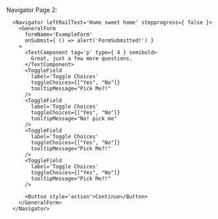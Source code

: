 Navigator Page 2:


      <Navigator leftRailText='Home sweet home' stepprogress={ false }>
        <GeneralForm
          formName='ExampleForm'
          onSubmit={ () => alert('FormSubmitted!') }
        >
          <TextComponent tag='p' type={ 4 } semibold>
            Great, just a few more questions.
          </TextComponent>
          <ToggleField
            label='Toggle Choices'
            toggleChoices={["Yes", "No"]}
            tooltipMessage="Pick Me?!"
          />
          <ToggleField
            label='Toggle Choices'
            toggleChoices={["Yes", "No"]}
            tooltipMessage="No! pick me"
          />
          <ToggleField
            label='Toggle Choices'
            toggleChoices={["Yes", "No"]}
            tooltipMessage="Pick Me?!"
          />
          <ToggleField
            label='Toggle Choices'
            toggleChoices={["Yes", "No"]}
            tooltipMessage="Pick Me?!"
          />

          <Button style='action'>Continue</Button>
        </GeneralForm>
      </Navigator>
